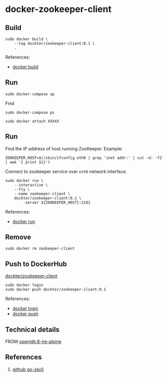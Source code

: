 # docker-zookeeper-client

## Build

```console
sudo docker build \
    --tag dockter/zookeeper-client:0.1 \
    .
```

References:

- [docker build](https://docs.docker.com/edge/engine/reference/commandline/build/)

## Run

```console
sudo docker-compose up
```

Find

```console
sudo docker-compose ps
```

```console
sudo docker attach XXXXX
```



## Run

Find the IP address of host running ZooKeeper.  Example:

```console
ZOOKEEPER_HOST=$(/sbin/ifconfig eth0 | grep 'inet addr:' | cut -d: -f2 | awk '{ print $1}')
```

Connect to zookeeper service over `eth0` network interface.

```console
sudo docker run \
    --interactive \
    --tty \
    --name zookeeper-client \
    dockter/zookeeper-client:0.1 \
        -server ${ZOOKEEPER_HOST}:2181
```

References:

- [docker run](https://docs.docker.com/edge/engine/reference/commandline/run/)

## Remove

```console
sudo docker rm zookeeper-client
```

## Push to DockerHub

[dockter/zookeeper-client](https://hub.docker.com/r/dockter/zookeeper-client/)

```console
sudo docker login
sudo docker push dockter/zookeeper-client:0.1
```

References:

- [docker login](https://docs.docker.com/edge/engine/reference/commandline/login/)
- [docker push](https://docs.docker.com/edge/engine/reference/commandline/push/)


## Technical details

FROM [openjdk:8-jre-alpine](https://github.com/docker-library/openjdk/blob/master/8-jre/Dockerfile)


## References

1. [github go-zkcli](https://github.com/go-zkcli/zkcli)